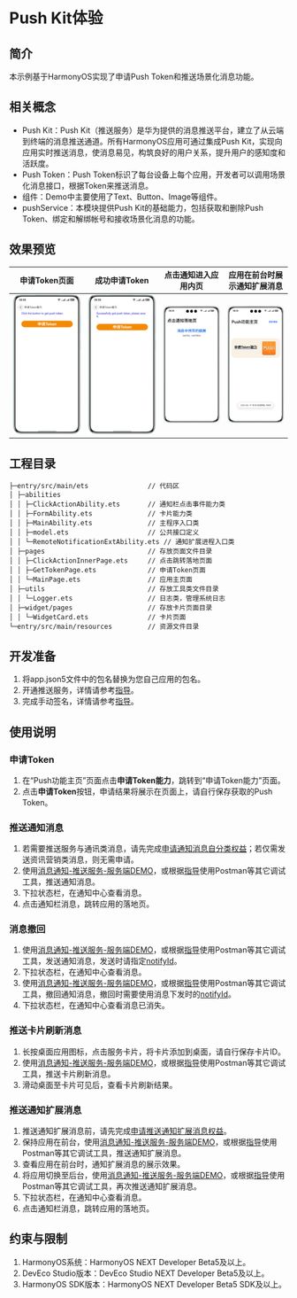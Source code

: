 # Push Kit体验

## 简介
本示例基于HarmonyOS实现了申请Push Token和推送场景化消息功能。


## 相关概念
- Push Kit：Push Kit（推送服务）是华为提供的消息推送平台，建立了从云端到终端的消息推送通道。所有HarmonyOS应用可通过集成Push Kit，实现向应用实时推送消息，使消息易见，构筑良好的用户关系，提升用户的感知度和活跃度。
- Push Token：Push Token标识了每台设备上每个应用，开发者可以调用场景化消息接口，根据Token来推送消息。
- 组件：Demo中主要使用了Text、Button、Image等组件。
- pushService：本模块提供Push Kit的基础能力，包括获取和删除Push Token、绑定和解绑帐号和接收场景化消息的功能。

## 效果预览
| 申请Token页面                       | 成功申请Token                      | 点击通知进入应用内页                              | 应用在前台时展示通知扩展消息                       |
|---------------------------------|--------------------------------|-----------------------------------------|--------------------------------------|
| ![](./screenshots/getToken.png) | ![](./screenshots/success.png) | ![](./screenshots/clickLandingPage.png) | ![](./screenshots/extendedToast.png) |

## 工程目录

```
├─entry/src/main/ets               // 代码区  
│ ├─abilities
│ │ ├─ClickActionAbility.ets       // 通知栏点击事件能力类
│ │ ├─FormAbility.ets              // 卡片能力类
│ │ ├─MainAbility.ets              // 主程序入口类
│ │ ├─model.ets                    // 公共接口定义
│ │ └─RemoteNotificationExtAbility.ets // 通知扩展进程入口类
│ ├─pages                          // 存放页面文件目录                
│ │ ├─ClickActionInnerPage.ets     // 点击跳转落地页面            
│ │ ├─GetTokenPage.ets             // 申请Token页面
│ │ └─MainPage.ets                 // 应用主页面
│ ├─utils                          // 存放工具类文件目录
│ │ └─Logger.ets                   // 日志类，管理系统日志
│ ├─widget/pages                   // 存放卡片页面目录
│ │ └─WidgetCard.ets               // 卡片页面
└─entry/src/main/resources         // 资源文件目录
```

## 开发准备
1. 将app.json5文件中的包名替换为您自己应用的包名。
2. 开通推送服务，详情请参考[指导](https://developer.huawei.com/consumer/cn/doc/harmonyos-guides-V5/push-config-setting-V5#section13206419341)。
3. 完成手动签名，详情请参考[指导](https://developer.huawei.com/consumer/cn/doc/harmonyos-guides-V5/ide-signing-0000001587684945-V5#section297715173233)。

## 使用说明
### 申请Token
1. 在“Push功能主页”页面点击**申请Token能力**，跳转到“申请Token能力”页面。
2. 点击**申请Token**按钮，申请结果将展示在页面上，请自行保存获取的Push Token。

### 推送通知消息
1. 若需要推送服务与通讯类消息，请先完成[申请通知消息自分类权益](https://developer.huawei.com/consumer/cn/doc/harmonyos-guides-V5/push-apply-right-V5#section16708911111611)；若仅需发送资讯营销类消息，则无需申请。
2. 使用[消息通知-推送服务-服务端DEMO](https://gitee.com/harmonyos_samples/push-kit_-sample-code_-server-demo_-java)，或根据[指导](https://developer.huawei.com/consumer/cn/doc/harmonyos-guides-V5/push-send-alert-V5)使用Postman等其它调试工具，推送通知消息。
3. 下拉状态栏，在通知中心查看消息。
4. 点击通知栏消息，跳转应用的落地页。

### 消息撤回
1. 使用[消息通知-推送服务-服务端DEMO](https://gitee.com/harmonyos_samples/push-kit_-sample-code_-server-demo_-java)，或根据[指导](https://developer.huawei.com/consumer/cn/doc/harmonyos-guides-V5/push-send-alert-V5)使用Postman等其它调试工具，发送通知消息，发送时请指定[notifyId](https://developer.huawei.com/consumer/cn/doc/harmonyos-references-V5/push-scenariozed-api-request-param-V5#section17371529101117)。
2. 下拉状态栏，在通知中心查看消息。
3. 使用[消息通知-推送服务-服务端DEMO](https://gitee.com/harmonyos_samples/push-kit_-sample-code_-server-demo_-java)，或根据[指导](https://developer.huawei.com/consumer/cn/doc/harmonyos-guides-V5/push-revoke-alert-V5)使用Postman等其它调试工具，撤回通知消息，撤回时需要使用消息下发时的[notifyId](https://developer.huawei.com/consumer/cn/doc/harmonyos-references-V5/push-msg-revoke-V5#section166472121113)。
4. 下拉状态栏，在通知中心查看消息已消失。

### 推送卡片刷新消息
1. 长按桌面应用图标，点击服务卡片，将卡片添加到桌面，请自行保存卡片ID。
2. 使用[消息通知-推送服务-服务端DEMO](https://gitee.com/harmonyos_samples/push-kit_-sample-code_-server-demo_-java)，或根据[指导](https://developer.huawei.com/consumer/cn/doc/harmonyos-guides-V5/push-form-update-V5)使用Postman等其它调试工具，推送卡片刷新消息。
3. 滑动桌面至卡片可见后，查看卡片刷新结果。

### 推送通知扩展消息
1. 推送通知扩展消息前，请先完成[申请推送通知扩展消息权益](https://developer.huawei.com/consumer/cn/doc/harmonyos-guides-V5/push-apply-right-V5#section159981112245)。
2. 保持应用在前台，使用[消息通知-推送服务-服务端DEMO](https://gitee.com/harmonyos_samples/push-kit_-sample-code_-server-demo_-java)，或根据[指导](https://developer.huawei.com/consumer/cn/doc/harmonyos-guides-V5/push-send-extend-noti-V5)使用Postman等其它调试工具，推送通知扩展消息。
3. 查看应用在前台时，通知扩展消息的展示效果。
4. 将应用切换至后台，使用[消息通知-推送服务-服务端DEMO](https://gitee.com/harmonyos_samples/push-kit_-sample-code_-server-demo_-java)，或根据[指导](https://developer.huawei.com/consumer/cn/doc/harmonyos-guides-V5/push-send-extend-noti-V5)使用Postman等其它调试工具，再次推送通知扩展消息。
5. 下拉状态栏，在通知中心查看消息。
6. 点击通知栏消息，跳转应用的落地页。

## 约束与限制
1. HarmonyOS系统：HarmonyOS NEXT Developer Beta5及以上。
2. DevEco Studio版本：DevEco Studio NEXT Developer Beta5及以上。
3. HarmonyOS SDK版本：HarmonyOS NEXT Developer Beta5 SDK及以上。